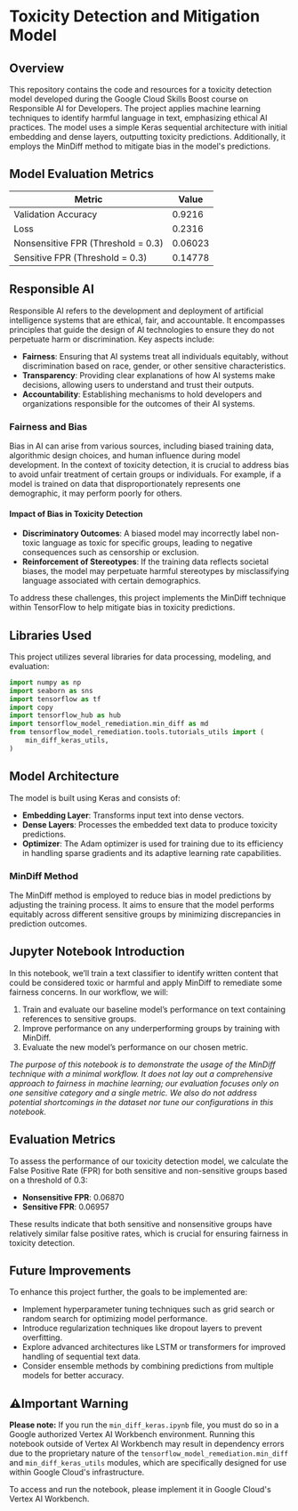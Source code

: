 # Toxicity Detection and Mitigation Model

## Overview
This repository contains the code and resources for a toxicity detection model developed during the Google Cloud Skills Boost course on Responsible AI for Developers. The project applies machine learning techniques to identify harmful language in text, emphasizing ethical AI practices. The model uses a simple Keras sequential architecture with initial embedding and dense layers, outputting toxicity predictions. Additionally, it employs the MinDiff method to mitigate bias in the model's predictions.

## Model Evaluation Metrics

| Metric                | Value                      |
|-----------------------|----------------------------|
| Validation Accuracy    | 0.9216                     |
| Loss                   | 0.2316                     |
| Nonsensitive FPR (Threshold = 0.3) | 0.06023           |
| Sensitive FPR (Threshold = 0.3)    | 0.14778           |

## Responsible AI
Responsible AI refers to the development and deployment of artificial intelligence systems that are ethical, fair, and accountable. It encompasses principles that guide the design of AI technologies to ensure they do not perpetuate harm or discrimination. Key aspects include:

- **Fairness**: Ensuring that AI systems treat all individuals equitably, without discrimination based on race, gender, or other sensitive characteristics.
- **Transparency**: Providing clear explanations of how AI systems make decisions, allowing users to understand and trust their outputs.
- **Accountability**: Establishing mechanisms to hold developers and organizations responsible for the outcomes of their AI systems.

### Fairness and Bias
Bias in AI can arise from various sources, including biased training data, algorithmic design choices, and human influence during model development. In the context of toxicity detection, it is crucial to address bias to avoid unfair treatment of certain groups or individuals. For example, if a model is trained on data that disproportionately represents one demographic, it may perform poorly for others.

#### Impact of Bias in Toxicity Detection
- **Discriminatory Outcomes**: A biased model may incorrectly label non-toxic language as toxic for specific groups, leading to negative consequences such as censorship or exclusion.
- **Reinforcement of Stereotypes**: If the training data reflects societal biases, the model may perpetuate harmful stereotypes by misclassifying language associated with certain demographics.

To address these challenges, this project implements the MinDiff technique within TensorFlow to help mitigate bias in toxicity predictions.

## Libraries Used
This project utilizes several libraries for data processing, modeling, and evaluation:
```python
import numpy as np
import seaborn as sns
import tensorflow as tf
import copy
import tensorflow_hub as hub
import tensorflow_model_remediation.min_diff as md
from tensorflow_model_remediation.tools.tutorials_utils import (
    min_diff_keras_utils,
)
```
## Model Architecture
The model is built using Keras and consists of:
- **Embedding Layer**: Transforms input text into dense vectors.
- **Dense Layers**: Processes the embedded text data to produce toxicity predictions.
- **Optimizer**: The Adam optimizer is used for training due to its efficiency in handling sparse gradients and its adaptive learning rate capabilities.

### MinDiff Method
The MinDiff method is employed to reduce bias in model predictions by adjusting the training process. It aims to ensure that the model performs equitably across different sensitive groups by minimizing discrepancies in prediction outcomes.

## Jupyter Notebook Introduction
In this notebook, we’ll train a text classifier to identify written content that could be considered toxic or harmful and apply MinDiff to remediate some fairness concerns. In our workflow, we will:
1. Train and evaluate our baseline model’s performance on text containing references to sensitive groups.
2. Improve performance on any underperforming groups by training with MinDiff.
3. Evaluate the new model’s performance on our chosen metric.

*The purpose of this notebook is to demonstrate the usage of the MinDiff technique with a minimal workflow. It does not lay out a comprehensive approach to fairness in machine learning; our evaluation focuses only on one sensitive category and a single metric. We also do not address potential shortcomings in the dataset nor tune our configurations in this notebook.*

## Evaluation Metrics
To assess the performance of our toxicity detection model, we calculate the False Positive Rate (FPR) for both sensitive and non-sensitive groups based on a threshold of 0.3:

- **Nonsensitive FPR**: 0.06870
- **Sensitive FPR**: 0.06957

These results indicate that both sensitive and nonsensitive groups have relatively similar false positive rates, which is crucial for ensuring fairness in toxicity detection.

## Future Improvements
To enhance this project further, the goals to be implemented are:
- Implement hyperparameter tuning techniques such as grid search or random search for optimizing model performance.
- Introduce regularization techniques like dropout layers to prevent overfitting.
- Explore advanced architectures like LSTM or transformers for improved handling of sequential text data.
- Consider ensemble methods by combining predictions from multiple models for better accuracy.

## ⚠️Important Warning

**Please note:** If you run the `min_diff_keras.ipynb` file, you must do so in a Google authorized Vertex AI Workbench environment. Running this notebook outside of Vertex AI Workbench may result in dependency errors due to the proprietary nature of the `tensorflow_model_remediation.min_diff` and `min_diff_keras_utils` modules, which are specifically designed for use within Google Cloud's infrastructure.

To access and run the notebook, please implement it in Google Cloud's Vertex AI Workbench.
